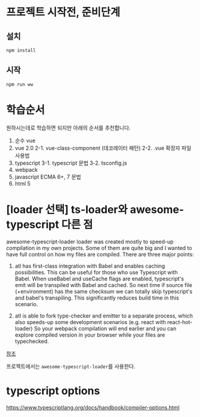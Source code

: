 # 프로젝트 시작전, 준비단계

## 설치

```
npm install
```

## 시작

```
npm run ww
```

# 학습순서

원하시는데로 학습하면 되지만 아래의 순서를 추천합니다.

1. 순수 vue
2. vue 2.0 
  2-1. vue-class-component (데코레이터 패턴)
  2-2. .vue 확장자 파일 사용법
3. typescript
  3-1. typescript 문법
  3-2. tsconfig.js
4. webpack
5. javascript ECMA 6+, 7 문법
6. html 5

# [loader 선택] ts-loader와 awesome-typescript 다른 점

awesome-typescript-loader loader was created mostly to speed-up compilation in my own projects. Some of them are quite big and I wanted to have full control on how my files are compiled. There are three major points:

1. atl has first-class integration with Babel and enables caching possibilities. This can be useful for those who use Typescript with Babel. When useBabel and useCache flags are enabled, typescript's emit will be transpiled with Babel and cached. So next time if source file (+environment) has the same checksum we can totally skip typescript's and babel's transpiling. This significantly reduces build time in this scenario.

2. atl is able to fork type-checker and emitter to a separate process, which also speeds-up some development scenarios (e.g. react with react-hot-loader) So your webpack compilation will end earlier and you can explore compiled version in your browser while your files are typechecked.

[참조](https://github.com/s-panferov/awesome-typescript-loader#differences-between-ts-loader)

프로젝트에서는 `awesome-typescript-loader`를 사용한다.

# typescript options

https://www.typescriptlang.org/docs/handbook/compiler-options.html